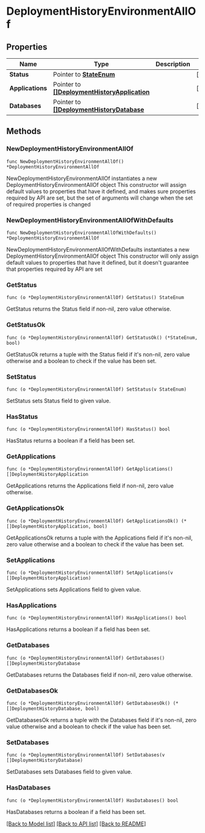 # DeploymentHistoryEnvironmentAllOf

## Properties

Name | Type | Description | Notes
------------ | ------------- | ------------- | -------------
**Status** | Pointer to [**StateEnum**](StateEnum.md) |  | [optional] 
**Applications** | Pointer to [**[]DeploymentHistoryApplication**](DeploymentHistoryApplication.md) |  | [optional] 
**Databases** | Pointer to [**[]DeploymentHistoryDatabase**](DeploymentHistoryDatabase.md) |  | [optional] 

## Methods

### NewDeploymentHistoryEnvironmentAllOf

`func NewDeploymentHistoryEnvironmentAllOf() *DeploymentHistoryEnvironmentAllOf`

NewDeploymentHistoryEnvironmentAllOf instantiates a new DeploymentHistoryEnvironmentAllOf object
This constructor will assign default values to properties that have it defined,
and makes sure properties required by API are set, but the set of arguments
will change when the set of required properties is changed

### NewDeploymentHistoryEnvironmentAllOfWithDefaults

`func NewDeploymentHistoryEnvironmentAllOfWithDefaults() *DeploymentHistoryEnvironmentAllOf`

NewDeploymentHistoryEnvironmentAllOfWithDefaults instantiates a new DeploymentHistoryEnvironmentAllOf object
This constructor will only assign default values to properties that have it defined,
but it doesn't guarantee that properties required by API are set

### GetStatus

`func (o *DeploymentHistoryEnvironmentAllOf) GetStatus() StateEnum`

GetStatus returns the Status field if non-nil, zero value otherwise.

### GetStatusOk

`func (o *DeploymentHistoryEnvironmentAllOf) GetStatusOk() (*StateEnum, bool)`

GetStatusOk returns a tuple with the Status field if it's non-nil, zero value otherwise
and a boolean to check if the value has been set.

### SetStatus

`func (o *DeploymentHistoryEnvironmentAllOf) SetStatus(v StateEnum)`

SetStatus sets Status field to given value.

### HasStatus

`func (o *DeploymentHistoryEnvironmentAllOf) HasStatus() bool`

HasStatus returns a boolean if a field has been set.

### GetApplications

`func (o *DeploymentHistoryEnvironmentAllOf) GetApplications() []DeploymentHistoryApplication`

GetApplications returns the Applications field if non-nil, zero value otherwise.

### GetApplicationsOk

`func (o *DeploymentHistoryEnvironmentAllOf) GetApplicationsOk() (*[]DeploymentHistoryApplication, bool)`

GetApplicationsOk returns a tuple with the Applications field if it's non-nil, zero value otherwise
and a boolean to check if the value has been set.

### SetApplications

`func (o *DeploymentHistoryEnvironmentAllOf) SetApplications(v []DeploymentHistoryApplication)`

SetApplications sets Applications field to given value.

### HasApplications

`func (o *DeploymentHistoryEnvironmentAllOf) HasApplications() bool`

HasApplications returns a boolean if a field has been set.

### GetDatabases

`func (o *DeploymentHistoryEnvironmentAllOf) GetDatabases() []DeploymentHistoryDatabase`

GetDatabases returns the Databases field if non-nil, zero value otherwise.

### GetDatabasesOk

`func (o *DeploymentHistoryEnvironmentAllOf) GetDatabasesOk() (*[]DeploymentHistoryDatabase, bool)`

GetDatabasesOk returns a tuple with the Databases field if it's non-nil, zero value otherwise
and a boolean to check if the value has been set.

### SetDatabases

`func (o *DeploymentHistoryEnvironmentAllOf) SetDatabases(v []DeploymentHistoryDatabase)`

SetDatabases sets Databases field to given value.

### HasDatabases

`func (o *DeploymentHistoryEnvironmentAllOf) HasDatabases() bool`

HasDatabases returns a boolean if a field has been set.


[[Back to Model list]](../README.md#documentation-for-models) [[Back to API list]](../README.md#documentation-for-api-endpoints) [[Back to README]](../README.md)


